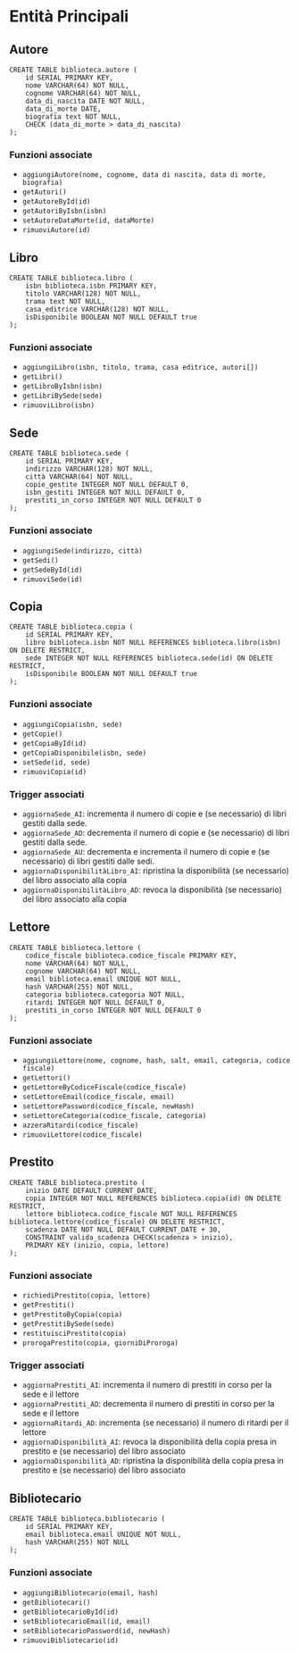 # Entità Principali

## Autore
```
CREATE TABLE biblioteca.autore (
    id SERIAL PRIMARY KEY,
    nome VARCHAR(64) NOT NULL,
    cognome VARCHAR(64) NOT NULL,
    data_di_nascita DATE NOT NULL,
    data_di_morte DATE,
    biografia text NOT NULL,
    CHECK (data_di_morte > data_di_nascita)
);
```
### Funzioni associate
 - `aggiungiAutore(nome, cognome, data di nascita, data di morte, biografia)`
 - `getAutori()`
 - `getAutoreById(id)`
 - `getAutoriByIsbn(isbn)`
 - `setAutoreDataMorte(id, dataMorte)`
 - `rimuoviAutore(id)`

## Libro
```
CREATE TABLE biblioteca.libro (
    isbn biblioteca.isbn PRIMARY KEY,
    titolo VARCHAR(128) NOT NULL,
    trama text NOT NULL,
    casa_editrice VARCHAR(128) NOT NULL,
    isDisponibile BOOLEAN NOT NULL DEFAULT true
);
```
### Funzioni associate
 - `aggiungiLibro(isbn, titolo, trama, casa editrice, autori[])`
 - `getLibri()`
 - `getLibroByIsbn(isbn)`
 - `getLibriBySede(sede)`
 - `rimuoviLibro(isbn)`

## Sede
```
CREATE TABLE biblioteca.sede (
    id SERIAL PRIMARY KEY,
    indirizzo VARCHAR(128) NOT NULL,
    città VARCHAR(64) NOT NULL,
    copie_gestite INTEGER NOT NULL DEFAULT 0,
    isbn_gestiti INTEGER NOT NULL DEFAULT 0,
    prestiti_in_corso INTEGER NOT NULL DEFAULT 0
);
```
### Funzioni associate
 - `aggiungiSede(indirizzo, città)`
 - `getSedi()`
 - `getSedeById(id)`
 - `rimuoviSede(id)`

## Copia
```
CREATE TABLE biblioteca.copia (
    id SERIAL PRIMARY KEY,
    libro biblioteca.isbn NOT NULL REFERENCES biblioteca.libro(isbn) ON DELETE RESTRICT,
    sede INTEGER NOT NULL REFERENCES biblioteca.sede(id) ON DELETE RESTRICT,
    isDisponibile BOOLEAN NOT NULL DEFAULT true
);
```
### Funzioni associate
 - `aggiungiCopia(isbn, sede)`
 - `getCopie()`
 - `getCopiaById(id)`
 - `getCopiaDisponibile(isbn, sede)`
 - `setSede(id, sede)`
 - `rimuoviCopia(id)`

### Trigger associati
 - `aggiornaSede_AI`: incrementa il numero di copie e (se necessario) di libri gestiti dalla sede.
 - `aggiornaSede_AD`: decrementa il numero di copie e (se necessario) di libri gestiti dalla sede.
 - `aggiornaSede_AU`: decrementa e incrementa il numero di copie e (se necessario) di libri gestiti dalle sedi.
 - `aggiornaDisponibilitàLibro_AI`: ripristina la disponibilità (se necessario) del libro associato alla copia
 - `aggiornaDisponibilitàLibro_AD`: revoca la disponibilità (se necessario) del libro associato alla copia

## Lettore
```
CREATE TABLE biblioteca.lettore (
    codice_fiscale biblioteca.codice_fiscale PRIMARY KEY,
    nome VARCHAR(64) NOT NULL,
    cognome VARCHAR(64) NOT NULL,
    email biblioteca.email UNIQUE NOT NULL,
    hash VARCHAR(255) NOT NULL,
    categoria biblioteca.categoria NOT NULL,
    ritardi INTEGER NOT NULL DEFAULT 0,
    prestiti_in_corso INTEGER NOT NULL DEFAULT 0
);
```
### Funzioni associate
 - `aggiungiLettore(nome, cognome, hash, salt, email, categoria, codice fiscale)`
 - `getLettori()`
 - `getLettoreByCodiceFiscale(codice_fiscale)`
 - `setLettoreEmail(codice_fiscale, email)`
 - `setLettorePassword(codice_fiscale, newHash)`
 - `setLettoreCategoria(codice_fiscale, categoria)`
 - `azzeraRitardi(codice_fiscale)`
 - `rimuoviLettore(codice_fiscale)`

## Prestito
```
CREATE TABLE biblioteca.prestito (
    inizio DATE DEFAULT CURRENT_DATE,
    copia INTEGER NOT NULL REFERENCES biblioteca.copia(id) ON DELETE RESTRICT,
    lettore biblioteca.codice_fiscale NOT NULL REFERENCES biblioteca.lettore(codice_fiscale) ON DELETE RESTRICT,
    scadenza DATE NOT NULL DEFAULT CURRENT_DATE + 30,
    CONSTRAINT valida_scadenza CHECK(scadenza > inizio),
    PRIMARY KEY (inizio, copia, lettore)
);
```
### Funzioni associate
 - `richiediPrestito(copia, lettore)`
 - `getPrestiti()`
 - `getPrestitoByCopia(copia)`
 - `getPrestitiBySede(sede)`
 - `restituisciPrestito(copia)`
 - `prorogaPrestito(copia, giorniDiProroga)`

### Trigger associati
 - `aggiornaPrestiti_AI`: incrementa il numero di prestiti in corso per la sede e il lettore
 - `aggiornaPrestiti_AD`: decrementa il numero di prestiti in corso per la sede e il lettore
 - `aggiornaRitardi_AD`: incrementa (se necessario) il numero di ritardi per il lettore
 - `aggiornaDisponibilità_AI`: revoca la disponibilità della copia presa in prestito e (se necessario) del libro associato
 - `aggiornaDisponibilità_AD`: ripristina la disponibilità della copia presa in prestito e (se necessario) del libro associato

## Bibliotecario
```
CREATE TABLE biblioteca.bibliotecario (
    id SERIAL PRIMARY KEY,
    email biblioteca.email UNIQUE NOT NULL,
    hash VARCHAR(255) NOT NULL
);
```
### Funzioni associate
 - `aggiungiBibliotecario(email, hash)`
 - `getBibliotecari()`
 - `getBibliotecarioById(id)`
 - `setBibliotecarioEmail(id, email)`
 - `setBibliotecarioPassword(id, newHash)`
 - `rimuoviBibliotecario(id)`
